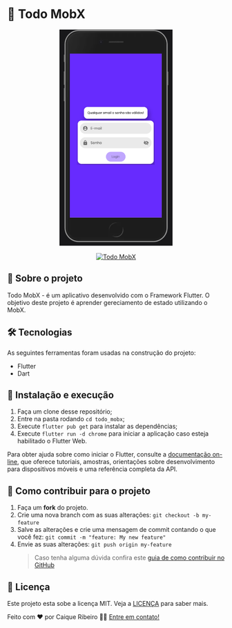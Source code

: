 # 📝 Todo MobX

<p align="center">
  <a href="https://caiquer.github.io/todo_mobx/#/" target="_blank">
    <img alt="Caique Shoes" src="https://github.com/CaiqueR/todo_mobx/blob/master/ScreenShot.png" height="500">
  </a>
</p>

<p align="center">
  <a href="https://caiquer.github.io/todo_mobx/#/" target="_blank">
    <img alt="Todo MobX" src="https://svgshare.com/i/MKt.svg">
  </a>
</p>

## 📝 Sobre o projeto

Todo MobX - é um aplicativo desenvolvido com o Framework Flutter. O objetivo deste projeto é aprender gereciamento de estado utilizando o MobX.

## 🛠 Tecnologias

As seguintes ferramentas foram usadas na construção do projeto:

- Flutter
- Dart

## 🚀 Instalação e execução

1. Faça um clone desse repositório;
2. Entre na pasta rodando `cd todo_mobx`;
3. Execute `flutter pub get` para instalar as dependências;
4. Execute `flutter run -d chrome` para iniciar a aplicação caso esteja habilitado o Flutter Web.

Para obter ajuda sobre como iniciar o Flutter, consulte a
[documentação on-line](https://flutter.dev/docs), que oferece tutoriais,
amostras, orientações sobre desenvolvimento para dispositivos móveis e uma referência completa da API.

## 🤔 Como contribuir para o projeto

1. Faça um **fork** do projeto.
2. Crie uma nova branch com as suas alterações: `git checkout -b my-feature`
3. Salve as alterações e crie uma mensagem de commit contando o que você fez: `git commit -m "feature: My new feature"`
4. Envie as suas alterações: `git push origin my-feature`
   > Caso tenha alguma dúvida confira este [guia de como contribuir no GitHub](https://github.com/firstcontributions/first-contributions)

## 📝 Licença

Este projeto esta sobe a licença MIT. Veja a [LICENÇA](https://github.com/CaiqueR/todo_mobx/blob/master/LICENSE) para saber mais.

Feito com ❤️ por Caique Ribeiro 👋🏽 [Entre em contato!](https://www.linkedin.com/in/caiquer/)
